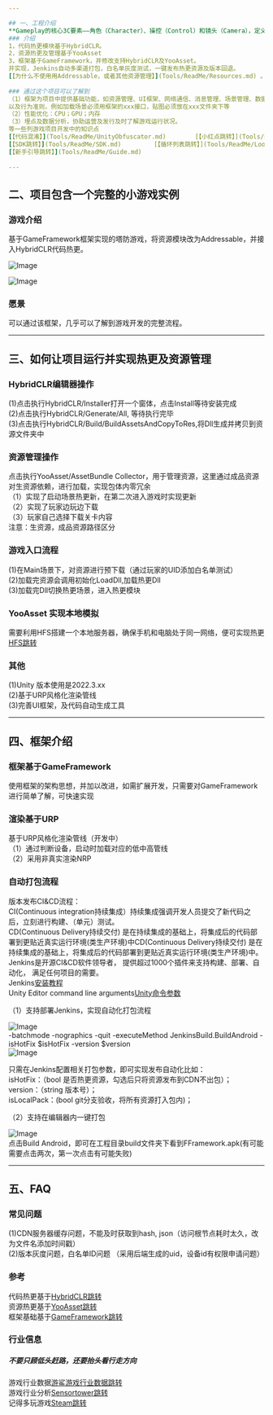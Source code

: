 ```yaml
---

## 一、工程介绍   
**Gameplay的核心3C要素——角色（Character）、操控（Control）和镜头（Camera），定义了游戏的规则与状态；这些要素与用户界面共同构成了游戏玩法的基础框架。**  
### 介绍   
1，代码热更模块基于HybridCLR。  
2，资源热更及管理基于YooAsset
3，框架基于GameFramework，并修改支持HybridCLR及YooAsset。  
并实现，Jenkins自动多渠道打包，白名单灰度测试，一键发布热更资源及版本回退。  
[【为什么不使用用Addressable，或者其他资源管理】](Tools/ReadMe/Resources.md) 。  
  
### 通过这个项目可以了解到  
（1）框架为项目中提供基础功能，如资源管理、UI框架、网络通信、消息管理、场景管理、数据解析及存取等，同时定义了一系列规范包括编码的，例如参数命名、注释、缩进等  
以及行为准则，例如加载场景必须用框架的xxx接口，贴图必须放在xxx文件夹下等  
（2）性能优化：CPU；GPU；内存   
（3）埋点及数据分析，协助运营及发行及时了解游戏运行状况。  
等一些列游戏项目开发中的知识点     
[【代码混淆】](Tools/ReadMe/UnityObfuscator.md)        [【小红点跳转】](Tools/ReadMe/RedPoint.md)    
[【SDK跳转】](Tools/ReadMe/SDK.md)         [【循环列表跳转】](Tools/ReadMe/LoopScrollRect.md)   
[【新手引导跳转】](Tools/ReadMe/Guide.md) 
  
---
```


## 二、项目包含一个完整的小游戏实例  

### 游戏介绍  
基于GameFramework框架实现的塔防游戏，将资源模块改为Addressable，并接入HybridCLR代码热更。  

![Image](Tools/ReadMe/TowerDefense.png)   
   
   
![Image](Tools/ReadMe/TowerGame.png)
  
### 愿景  
  
可以通过该框架，几乎可以了解到游戏开发的完整流程。  
  
  
---
  

## 三、如何让项目运行并实现热更及资源管理  

### HybridCLR编辑器操作
(1)点击执行HybridCLR/Installer打开一个窗体，点击Install等待安装完成  
(2)点击执行HybridCLR/Generate/All, 等待执行完毕    
(3)点击执行HybridCLR/Build/BuildAssetsAndCopyToRes,将Dll生成并拷贝到资源文件夹中   

### 资源管理操作
点击执行YooAsset/AssetBundle Collector，用于管理资源，这里通过成品资源对生资源依赖，进行加载，实现包体内零冗余   
（1）实现了启动场景热更新，在第二次进入游戏时实现更新  
（2）实现了玩家边玩边下载  
（3）玩家自己选择下载关卡内容  
注意：生资源，成品资源路径区分  

### 游戏入口流程
(1)在Main场景下，对资源进行预下载（通过玩家的UID添加白名单测试）    
(2)加载完资源会调用初始化LoadDll,加载热更Dll   
(3)加载完Dll切换热更场景，进入热更模块   

### YooAsset 实现本地模拟
需要利用HFS搭建一个本地服务器，确保手机和电脑处于同一网络，便可实现热更  
[HFS跳转](https://github.com/rejetto/hfs)  

### 其他
(1)Unity 版本使用是2022.3.xx  
(2)基于URP风格化渲染管线  
(3)完善UI框架，及代码自动生成工具  
  
    
---

## 四、框架介绍  

### 框架基于GameFramework  
使用框架的架构思想，并加以改进，如需扩展开发，只需要对GameFramework进行简单了解，可快速实现    

### 渲染基于URP  
基于URP风格化渲染管线（开发中）  
（1）通过判断设备，启动时加载对应的低中高管线  
（2）采用非真实渲染NRP  

### 自动打包流程  

版本发布CI&CD流程：  
CI(Continuous integration持续集成）持续集成强调开发人员提交了新代码之后，立刻进行构建、（单元）测试。  
CD(Continuous Delivery持续交付) 是在持续集成的基础上，将集成后的代码部署到更贴近真实运行环境(类生产环境)中CD(Continuous Delivery持续交付) 是在持续集成的基础上，将集成后的代码部署到更贴近真实运行环境(类生产环境)中。  
Jenkins是开源CI&CD软件领导者， 提供超过1000个插件来支持构建、部署、自动化， 满足任何项目的需要。  
Jenkins[安装教程](https://www.jenkins.io/doc/book/installing/windows/)  
Unity Editor command line arguments[Unity命令参数](https://docs.unity3d.com/2022.3/Documentation/Manual/EditorCommandLineArguments.html)  

（1）支持部署Jenkins，实现自动化打包流程
  
![Image](Tools/ReadMe/Jenkins.png)  
-batchmode -nographics -quit -executeMethod JenkinsBuild.BuildAndroid -isHotFix $isHotFix -version $version  
![Image](Tools/ReadMe/Apk.png)  
  
只需在Jenkins配置相关打包参数，即可实现发布自动化比如：   
isHotFix：（bool 是否热更资源，勾选后只将资源发布到CDN不出包）；  
version：（string 版本号）；  
isLocalPack：(bool git分支验收，将所有资源打入包内)； 


（2）支持在编辑器内一键打包  

![Image](Tools/ReadMe/AutoAPK.png)  
点击Build Android，即可在工程目录build文件夹下看到FFramework.apk(有可能需要点击两次，第一次点击有可能失败)  
   
---

## 五、FAQ

### 常见问题
(1)CDN服务器缓存问题，不能及时获取到hash, json（访问根节点耗时太久，改为文件名添加时间戳）   
(2)版本灰度问题，白名单ID问题 （采用后端生成的uid，设备id有权限申请问题）    

### 参考  
代码热更基于[HybridCLR跳转](https://github.com/focus-creative-games/HybridCLR)  
资源热更基于[YooAsset跳转](https://www.yooasset.com/)     
框架基础基于[GameFramework跳转](https://github.com/EllanJiang/GameFramework)  

### 行业信息  
  
##### ​不要只顾低头赶路，还要抬头看行走方向  

游戏行业数据[游鲨游戏行业数据跳转](https://www.kdocs.cn/l/ct4bcS9xHD3K)   
游戏行业分析[Sensortower跳转](https://sensortower.com/)   
记得多玩游戏[Steam跳转](https://store.steampowered.com/)   